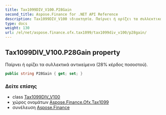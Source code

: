 ```yaml
---
title: Tax1099DIV_V100.P28Gain
second_title: Aspose.Finance for .NET API Reference
description: Tax1099DIV_V100 ιδιοκτησία. Παίρνει ή ορίζει τα συλλεκτικά αντικείμενα 28 κέρδος ποσοστού.
type: docs
weight: 130
url: /el/net/aspose.finance.ofx.tax1099/tax1099div_v100/p28gain/
---
```

## Tax1099DIV_V100.P28Gain property

Παίρνει ή ορίζει τα συλλεκτικά αντικείμενα (28% κέρδος ποσοστού).

```csharp
public string P28Gain { get; set; }
```

### Δείτε επίσης

* class [Tax1099DIV_V100](../)
* χώρος ονομάτων [Aspose.Finance.Ofx.Tax1099](../../tax1099div_v100/)
* συνέλευση [Aspose.Finance](../../../)


